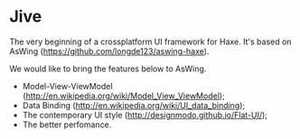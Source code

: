 Jive
====

The very beginning of a crossplatform UI framework for Haxe. It's based on AsWing (https://github.com/longde123/aswing-haxe).

We would like to bring the features below to AsWing.
- Model-View-ViewModel (http://en.wikipedia.org/wiki/Model_View_ViewModel);
- Data Binding (http://en.wikipedia.org/wiki/UI_data_binding);
- The contemporary UI style (http://designmodo.github.io/Flat-UI/);
- The better perfomance.

